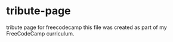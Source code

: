 # tribute-page
tribute page for freecodecamp
this file was created as part of my FreeCodeCamp curriculum.
